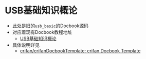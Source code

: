 # USB基础知识概论

* 此处是旧的`usb_basic`的Docbook源码
* 对应着现有Docbook教程地址
  * [USB基础知识概论](https://www.crifan.org/files/doc/docbook/usb_basic/release/html/usb_basic.html)
* 具体说明详见
  * [crifan/crifanDocbookTemplate: crifan Docbook Template](https://github.com/crifan/crifanDocbookTemplate)

